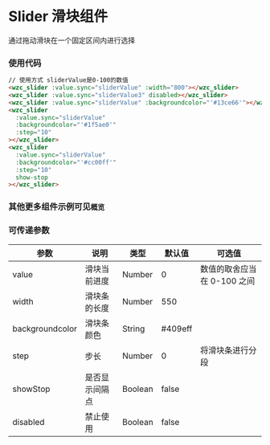 # Slider 滑块组件

通过拖动滑块在一个固定区间内进行选择

### 使用代码

```html
// 使用方式 sliderValue是0-100的数值
<wzc_slider :value.sync="sliderValue" :width="800"></wzc_slider>
<wzc_slider :value.sync="sliderValue3" disabled></wzc_slider>
<wzc_slider :value.sync="sliderValue" :backgroundcolor="'#13ce66'"></wzc_slider>
<wzc_slider
  :value.sync="sliderValue"
  :backgroundcolor="'#1f5ae0'"
  :step="10"
></wzc_slider>
<wzc_slider
  :value.sync="sliderValue"
  :backgroundcolor="'#cc00ff'"
  :step="10"
  show-stop
></wzc_slider>
```

### 其他更多组件示例可见```概览```

### 可传递参数

| 参数            | 说明           | 类型    | 默认值  | 可选值                      |
| --------------- | -------------- | ------- | ------- | --------------------------- |
| value           | 滑块当前进度   | Number  | 0       | 数值的取舍应当在 0-100 之间 |
| width           | 滑块条的长度   | Number  | 550     |                             |
| backgroundcolor | 滑块条颜色     | String  | #409eff |                             |
| step            | 步长           | Number  | 0       | 将滑块条进行分段            |
| showStop        | 是否显示间隔点 | Boolean | false   |                             |
| disabled        | 禁止使用       | Boolean | false   |                             |

<br/>
